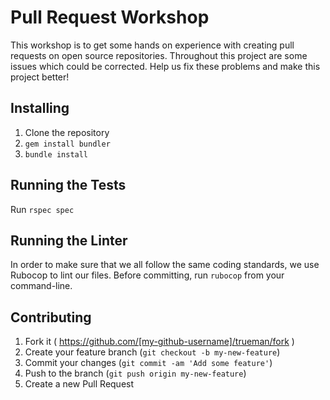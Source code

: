 # Pull Request Workshop

This workshop is to get some hands on experience with creating pull requests on open source repositories. Throughout this project are some issues which could be corrected. Help us fix these problems and make this project better!

## Installing

 1. Clone the repository
 2. `gem install bundler`
 3. `bundle install`

## Running the Tests

 Run `rspec spec`

## Running the Linter

In order to make sure that we all follow the same coding standards, we use Rubocop to lint our files. Before committing, run `rubocop` from your command-line.

## Contributing

  1. Fork it ( https://github.com/[my-github-username]/trueman/fork )
  2. Create your feature branch (`git checkout -b my-new-feature`)
  3. Commit your changes (`git commit -am 'Add some feature'`)
  4. Push to the branch (`git push origin my-new-feature`)
  5. Create a new Pull Request
